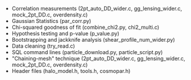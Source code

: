 - Correlation measurements (2pt_auto_DD_wider.c, gg_lensing_wider.c, mock_2pt_DD.c, overdensity.c)
- Gaussian Statistics (par_corr.py)
- Chi-squared goodness of fit (combine_chi2.py, chi2_multi.c)
- Hypothesis testing and p-value (p_value.py)
- Bootstrapping and jackknife analysis (shear_profile_num_wider.py)
- Data cleaning (try_read.c)
- SQL command lines (particle_download.py, particle_script.py)
- "Chaining-mesh" technique (2pt_auto_DD_wider.c, gg_lensing_wider.c, mock_2pt_DD.c, overdensity.c)
- Header files (halo_model.h, tools.h, cosmopar.h)
